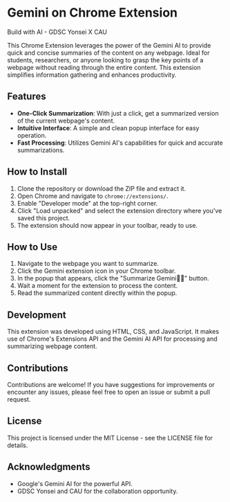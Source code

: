 # Gemini on Chrome Extension

Build with AI - GDSC Yonsei X CAU

This Chrome Extension leverages the power of the Gemini AI to provide quick and concise summaries of the content on any webpage. Ideal for students, researchers, or anyone looking to grasp the key points of a webpage without reading through the entire content. This extension simplifies information gathering and enhances productivity.

## Features

- **One-Click Summarization**: With just a click, get a summarized version of the current webpage's content.
- **Intuitive Interface**: A simple and clean popup interface for easy operation.
- **Fast Processing**: Utilizes Gemini AI's capabilities for quick and accurate summarizations.

## How to Install

1. Clone the repository or download the ZIP file and extract it.
2. Open Chrome and navigate to `chrome://extensions/`.
3. Enable "Developer mode" at the top-right corner.
4. Click "Load unpacked" and select the extension directory where you've saved this project.
5. The extension should now appear in your toolbar, ready to use.

## How to Use

1. Navigate to the webpage you want to summarize.
2. Click the Gemini extension icon in your Chrome toolbar.
3. In the popup that appears, click the "Summarize Gemini🧞‍♂️" button.
4. Wait a moment for the extension to process the content.
5. Read the summarized content directly within the popup.

## Development

This extension was developed using HTML, CSS, and JavaScript. It makes use of Chrome's Extensions API and the Gemini AI API for processing and summarizing webpage content.

## Contributions

Contributions are welcome! If you have suggestions for improvements or encounter any issues, please feel free to open an issue or submit a pull request.

## License

This project is licensed under the MIT License - see the LICENSE file for details.

## Acknowledgments

- Google's Gemini AI for the powerful API.
- GDSC Yonsei and CAU for the collaboration opportunity.

